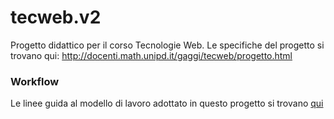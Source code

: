 # tecweb.v2

Progetto didattico per il corso Tecnologie Web.
Le specifiche del progetto si trovano qui: http://docenti.math.unipd.it/gaggi/tecweb/progetto.html


### Workflow
Le linee guida al modello di lavoro adottato in questo progetto si trovano [qui](https://github.com/darktal91/tecweb.v2/blob/master/workflow.md)